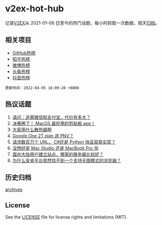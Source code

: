 # v2ex-hot-hub

 记录[V2EX](https://www.v2ex.com/)从 2021-01-06 日至今的热门话题。每小时抓取一次数据，按天[归档](archives)。
 
 ## 相关项目

- [GitHub热榜](https://github.com/snaildev/github-hot-hub)
- [知乎热榜](https://github.com/snaildev/zhihu-hot-hub)
- [微博热榜](https://github.com/snaildev/weibo-hot-hub)
- [头条热榜](https://github.com/snaildev/toutiao-hot-hub)
- [抖音热榜](https://github.com/snaildev/douyin-hot-hub)


 `更新时间：2022-04-05 16:09:20 +0800`

## 热议话题

1. [请问：逃离微信和支付宝，代价有多大？](https://www.v2ex.com/t/844963)
1. [决赛圈了！ MacOS 最好用的剪贴板 app！](https://www.v2ex.com/t/844966)
1. [大家用什么散热器啊](https://www.v2ex.com/t/844976)
1. [Google One 2T plan 送 PNV？](https://www.v2ex.com/t/845017)
1. [请求数百万个 URL， C#还是 Python 快且容易实现？](https://www.v2ex.com/t/844961)
1. [没想好是 Mac Studio 还是 MacBook Pro 16](https://www.v2ex.com/t/844967)
1. [面向大陆用户建立站点，哪家的服务器比较好？](https://www.v2ex.com/t/844983)
1. [为什么安卓平台竟然找不到一个支持无图模式的浏览器？](https://www.v2ex.com/t/844974)

## 历史归档

[archives](archives)

## License

See the [LICENSE](LICENSE) file for license rights and limitations (MIT).
